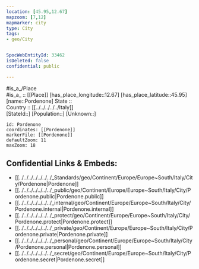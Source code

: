 ```yaml
---
location: [45.95,12.67] 
mapzoom: [7,12] 
mapmarker: city 
type: City
tags:
- geo/City


SpocWebEntityId: 33462
isDeleted: false
confidential: public

---
```

#is_a_/Place  
#is_a_ :: [[Place]] 
[has_place_longitude::12.67] 
[has_place_latitude::45.95] 
[name::Pordenone] 
State ::  
Country :: [[../../../../../Italy]]  
[StateId::] 
[Population::] 
[Unknown::] 


```leaflet
id: Pordenone
coordinates: [[Pordenone]] 
markerFile: [[Pordenone]] 
defaultZoom: 11 
maxZoom: 18
```


## Confidential Links & Embeds: 
- [[../../../../../../../_Standards/geo/Continent/Europe/Europe~South/Italy/City/Pordenone|Pordenone]] 
- [[../../../../../../../_public/geo/Continent/Europe/Europe~South/Italy/City/Pordenone.public|Pordenone.public]] 
- [[../../../../../../../_internal/geo/Continent/Europe/Europe~South/Italy/City/Pordenone.internal|Pordenone.internal]] 
- [[../../../../../../../_protect/geo/Continent/Europe/Europe~South/Italy/City/Pordenone.protect|Pordenone.protect]] 
- [[../../../../../../../_private/geo/Continent/Europe/Europe~South/Italy/City/Pordenone.private|Pordenone.private]] 
- [[../../../../../../../_personal/geo/Continent/Europe/Europe~South/Italy/City/Pordenone.personal|Pordenone.personal]] 
- [[../../../../../../../_secret/geo/Continent/Europe/Europe~South/Italy/City/Pordenone.secret|Pordenone.secret]] 
